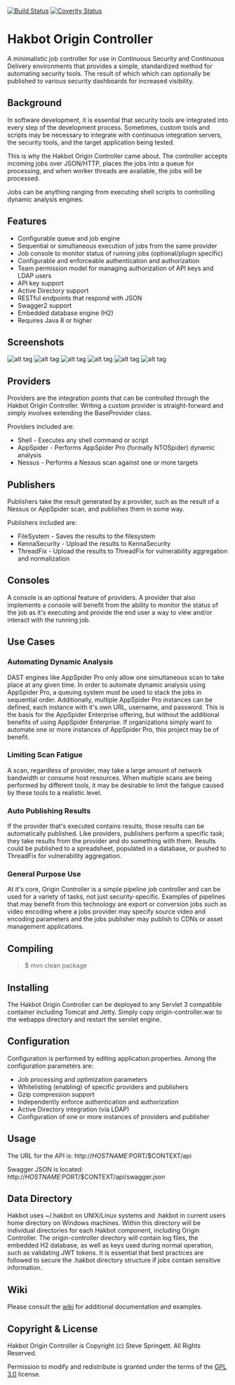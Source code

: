 [![Build Status](https://travis-ci.org/hakbot/hakbot-origin-controller.svg?branch=master)](https://travis-ci.org/hakbot/hakbot-origin-controller) 
[![Coverity Status](https://scan.coverity.com/projects/10425/badge.svg)](https://scan.coverity.com/projects/hakbot-hakbot-origin-controller)

Hakbot Origin Controller
=====================================

A minimalistic job controller for use in Continuous Security and Continuous Delivery environments that provides a simple, standardized method for automating security tools. The result of which which can optionally be published to various security dashboards for increased visibility.

Background
-------------------

In software development, it is essential that security tools are integrated into every step of the
development process. Sometimes, custom tools and scripts may be necessary to integrate with continuous
integration servers, the security tools, and the target application being tested.

This is why the Hakbot Origin Controller came about. The controller accepts incoming jobs over JSON/HTTP,
places the jobs into a queue for processing, and when worker threads are available, the jobs will
be processed.

Jobs can be anything ranging from executing shell scripts to controlling dynamic analysis engines.

Features
-------------------

* Configurable queue and job engine
* Sequential or simultaneous execution of jobs from the same provider
* Job console to monitor status of running jobs (optional/plugin specific)
* Configurable and enforceable authentication and authorization
* Team permission model for managing authorization of API keys and LDAP users
* API key support
* Active Directory support
* RESTful endpoints that respond with JSON
* Swagger2 support
* Embedded database engine (H2)
* Requires Java 8 or higher

Screenshots
-------------------

![alt tag](doc/img/login.png)
![alt tag](doc/img/job-listing.png)
![alt tag](doc/img/job-details.png)
![alt tag](doc/img/job-console-appspider.png)
![alt tag](doc/img/job-console-nessus-hosts.png)
![alt tag](doc/img/job-console-nessus-vulns.png)

Providers
-------------------

Providers are the integration points that can be controlled through the Hakbot Origin Controller. Writing
a custom provider is straight-forward and simply involves extending the BaseProvider class.

Providers included are:

* Shell - Executes any shell command or script
* AppSpider - Performs AppSpider Pro (formally NTOSpider) dynamic analysis
* Nessus - Performs a Nessus scan against one or more targets

Publishers
-------------------

Publishers take the result generated by a provider, such as the result of a Nessus or AppSpider scan, and publishes
them in some way.

Publishers included are:

* FileSystem - Saves the results to the filesystem
* KennaSecurity - Upload the results to KennaSecurity
* ThreadFix - Upload the results to ThreadFix for vulnerability aggregation and normalization

Consoles
-------------------

A console is an optional feature of providers. A provider that also implements a console will benefit
from the ability to monitor the status of the job as it's executing and provide the end user a way to
view and/or interact with the running job.

Use Cases
-------------------

### Automating Dynamic Analysis
DAST engines like AppSpider Pro only allow one simultaneous scan to take place at any given time. In order to automate
dynamic analysis using AppSpider Pro, a queuing system must be used to stack the jobs in sequential order. Additionally,
multiple AppSpider Pro instances can be defined, each instance with it's own URL, username, and password. This is the
basis for the AppSpider Enterprise offering, but without the additional benefits of using AppSpider Enterprise. If
organizations simply want to automate one or more instances of AppSpider Pro, this project may be of benefit.


### Limiting Scan Fatigue
A scan, regardless of provider, may take a large amount of network bandwidth or consume host resources. When multiple
scans are being performed by different tools, it may be desirable to limit the fatigue caused by these tools to a
realistic level.


### Auto Publishing Results
If the provider that's executed contains results, those results can be automatically published. Like providers,
publishers perform a specific task; they take results from the provider and do something with them. Results could be
published to a spreadsheet, populated in a database, or pushed to ThreadFix for vulnerability aggregation.


### General Purpose Use
At it's core, Origin Controller is a simple pipeline job controller and can be used for a variety of tasks, not just
security-specific. Examples of pipelines that may benefit from this technology are export or conversion jobs such as
video encoding where a jobs provider may specify source video and encoding parameters and the jobs publisher may
publish to CDNs or asset management applications.


Compiling
-------------------

> $ mvn clean package

Installing
-------------------

The Hakbot Origin Controller can be deployed to any Servlet 3 compatible container including Tomcat and Jetty.
Simply copy origin-controller.war to the webapps directory and restart the servlet engine.

Configuration
-------------------

Configuration is performed by editing application.properties. Among the configuration parameters are:

* Job processing and optimization parameters
* Whitelisting (enabling) of specific providers and publishers
* Gzip compression support
* Independently enforce authentication and authorization
* Active Directory integration (via LDAP)
* Configuration of one or more instances of providers and publisher

Usage
-------------------

The URL for the API is: http://$HOSTNAME:$PORT/$CONTEXT/api

Swagger JSON is located: http://$HOSTNAME:$PORT/$CONTEXT/api/swagger.json

Data Directory
-------------------

Hakbot uses ~/.hakbot on UNIX/Linux systems and .hakbot in current users home directory on Windows machines.
Within this directory will be individual directories for each Hakbot component, including Origin Controller.
The origin-controller directory will contain log files, the embedded H2 database, as well as keys used during
normal operation, such as validating JWT tokens. It is essential that best practices are followed to secure the
.hakbot directory structure if jobs contain sensitive information.

Wiki
-------------------

Please consult the [wiki](https://github.com/hakbot/hakbot-origin-controller/wiki) for additional documentation and examples.

Copyright & License
-------------------

Hakbot Origin Controller is Copyright (c) Steve Springett. All Rights Reserved.

Permission to modify and redistribute is granted under the terms of the [GPL 3.0] license.

  [GPL 3.0]: http://www.gnu.org/licenses/gpl-3.0.txt
